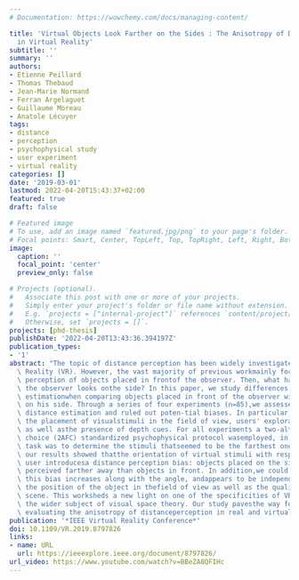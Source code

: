```yaml
---
# Documentation: https://wowchemy.com/docs/managing-content/

title: 'Virtual Objects Look Farther on the Sides : The Anisotropy of Distance Perception
  in Virtual Reality'
subtitle: ''
summary: ''
authors:
- Etienne Peillard
- Thomas Thebaud
- Jean-Marie Normand
- Ferran Argelaguet
- Guillaume Moreau
- Anatole Lécuyer
tags:
- distance
- perception
- psychophysical study
- user experiment
- virtual reality
categories: []
date: '2019-03-01'
lastmod: 2022-04-20T15:43:37+02:00
featured: true
draft: false

# Featured image
# To use, add an image named `featured.jpg/png` to your page's folder.
# Focal points: Smart, Center, TopLeft, Top, TopRight, Left, Right, BottomLeft, Bottom, BottomRight.
image:
  caption: ''
  focal_point: 'center'
  preview_only: false

# Projects (optional).
#   Associate this post with one or more of your projects.
#   Simply enter your project's folder or file name without extension.
#   E.g. `projects = ["internal-project"]` references `content/project/deep-learning/index.md`.
#   Otherwise, set `projects = []`.
projects: [phd-thesis]
publishDate: '2022-04-20T13:43:36.394197Z'
publication_types:
- '1'
abstract: "The topic of distance perception has been widely investigated in Virtual\
  \ Reality (VR). However, the vast majority of previous workmainly focused on distance\
  \ perception of objects placed in frontof the observer. Then, what happens when\
  \ the observer looks onthe side? In this paper, we study differences in distance\
  \ estimationwhen comparing objects placed in front of the observer with objectsplaced\
  \ on his side. Through a series of four experiments (n=85),we assessed participants'\
  \ distance estimation and ruled out poten-tial biases. In particular, we considered\
  \ the placement of visualstimuli in the field of view, users' exploration behavior\
  \ as well asthe presence of depth cues. For all experiments a two-alternativeforced\
  \ choice (2AFC) standardized psychophysical protocol wasemployed, in which the main\
  \ task was to determine the stimuli thatseemed to be the farthest one. In summary,\
  \ our results showed thatthe orientation of virtual stimuli with respect to the\
  \ user introducesa distance perception bias: objects placed on the sides are system-atically\
  \ perceived farther away than objects in front. In addition,we could observe that\
  \ this bias increases along with the angle, andappears to be independent of both\
  \ the position of the object in thefield of view as well as the quality of the virtual\
  \ scene. This worksheds a new light on one of the specificities of VR environmentsregarding\
  \ the wider subject of visual space theory. Our study pavesthe way for future experiments\
  \ evaluating the anisotropy of distanceperception in real and virtual environments."
publication: '*IEEE Virtual Reality Conference*'
doi: 10.1109/VR.2019.8797826
links:
- name: URL
  url: https://ieeexplore.ieee.org/document/8797826/
url_video: https://www.youtube.com/watch?v=BBeZA8QFIHc
---
```

